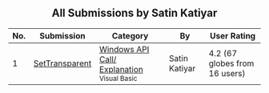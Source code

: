 ﻿<div align="center">

## All Submissions by Satin Katiyar

</div>

No.  | Submission | Category | By   | User Rating
---- | ---------- | -------- | ---- | -----------
1 | [SetTransparent<br />](https://github.com/Planet-Source-Code/satin-katiyar-settransparent__1-1658) | [Windows API Call/ Explanation<br /><sup>Visual Basic</sup>](../ByCategory/windows-api-call-explanation__1-39.md) | Satin Katiyar | 4.2 (67 globes from 16 users)
